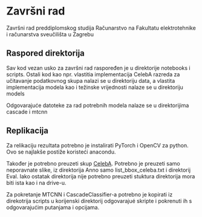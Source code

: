 # Završni rad

Završni rad preddiplomskog studija Računarstvo na Fakultatu elektrotehnike i računarstva sveučilišta u Zagrebu

## Raspored direktorija

Sav kod vezan usko za završni rad raspoređen je u direktorije notebooks i scripts.
Ostali kod kao npr. vlastitia implementacija CelebA razreda za učitavanje podatkovnog skupa nalazi se u direktoriju data,
a vlastita implementacija modela kao i težinske vrijednosti nalaze se u direktoriju models

Odgovarajuće datoteke za rad potrebnih modela nalaze se u direktorijima cascade i mtcnn

## Replikacija

Za relikaciju rezultata potrebno je instalirati PyTorch i OpenCV za python. Ovo se najlakše postiže
koristeći anacondu.

Također je potrebno preuzeti skup [CelebA](https://drive.google.com/drive/folders/0B7EVK8r0v71pWEZsZE9oNnFzTm8?resourcekey=0-5BR16BdXnb8hVj6CNHKzLg).
Potrebno je preuzeti samo neporavnate slike, iz direktorija Anno samo list_bbox_celeba.txt i direktorij Eval. Iako ostatak direktorija nije potrebno
preuzeti stuktura direktorija mora biti ista kao i na drive-u.

Za pokretanje MTCNN i CascadeClassifier-a potrebno je kopirati iz direkotrija scripts u korijenski direktorij odgovarajué skripte i pokrenuti ih s odgovarajućim putanjama i opcijama.
